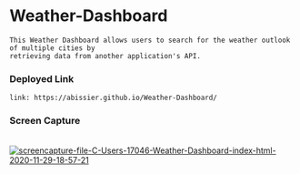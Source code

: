 # Weather-Dashboard
```
This Weather Dashboard allows users to search for the weather outlook of multiple cities by 
retrieving data from another application's API. 
```

### Deployed Link
```
link: https://abissier.github.io/Weather-Dashboard/ 
```

### Screen Capture
<br>
<a href='https://postimg.cc/sQQwVMBd' target='_blank'><img src='https://i.postimg.cc/sQQwVMBd/screencapture-file-C-Users-17046-Weather-Dashboard-index-html-2020-11-29-18-57-21.png' border='0' alt='screencapture-file-C-Users-17046-Weather-Dashboard-index-html-2020-11-29-18-57-21'/></a>
